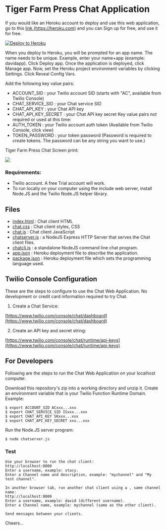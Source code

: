 # Tiger Farm Press Chat Application

If you would like an Heroku account to deploy and use this web application,
go to this [link (https://heroku.com)](https://heroku.com) and you can Sign up for free, and use it for free.

[![Deploy to Heroku](https://www.herokucdn.com/deploy/button.svg)](https://heroku.com/deploy?template=https://github.com/tigerfarm/tigchat)

When you deploy to Heroku, you will be prompted for an app name. 
The name needs to be unique. Example, enter your name+app (example: davidapp). 
Click Deploy app. Once the application is deployed, click Manage app. 
Now, set the Heroku project environment variables by clicking Settings. 
Click Reveal Config Vars.

Add the following key value pairs:
- ACCOUNT_SID : your Twilio account SID (starts with "AC", available from Twilio Console)
- CHAT_SERVICE_SID : your Chat service SID
- CHAT_API_KEY : your Chat API key
- CHAT_API_KEY_SECRET : your Chat API key secret
Key value pairs not required or used at this time:
- AUTH_TOKEN : your Twilio account auth token (Available from Twilio Console, click view)
- TOKEN_PASSWORD : your token password (Password is required to create tokens. The password can be any string you want to use.)


Tiger Farm Press Chat Screen print:

<img src="Tiger_Chat.jpg"/>

### Requirements:

- Twilio account. A free Trial account will work.
- To run locally on your computer using the include web server, install Node.JS and the Twilio Node.JS helper library.

## Files

- [index.html](index.html) : Chat client HTML
- [chat.css](chat.css) : Chat client styles, CSS
- [chat.js](chat.js) : Chat client JavaScript
- [chatserver.js](chatserver.js) : a NodeJS Express HTTP Server that serves the Chat client files.
- [chatcli.js](chatcli.js) : a standalone NodeJS command line chat program.
- [app.json](app.json) : Heroku deployment file to describe the application.
- [package.json](package.json) : Heroku deployment file which sets the programming language used.

## Twilio Console Configuration

These are the steps to configure to use the Chat Web Application.
No development or credit card information required to try Chat.

1. Create a Chat Service:

[https://www.twilio.com/console/chat/dashboard](https://www.twilio.com/console/chat/dashboard)

2. Create an API key and secret string:

[https://www.twilio.com/console/chat/runtime/api-keys](https://www.twilio.com/console/chat/runtime/api-keys)

## For Developers

Following are the steps to run the Chat Web Application on your localhost computer.

Download this repository's zip into a working directory and unzip it.
Create an environment variable that is your Twilio Function Runtime Domain.
Example:
````
$ export ACCOUNT_SID ACxxx...xxx
$ export CHAT_SERVICE_SID ISxxx...xxx
$ export CHAT_API_KEY SKxxx...xxx
$ export CHAT_API_KEY_SECRET xxx...xxx
````
Run the Node.JS server program:
````
$ node chatserver.js
````
### Test
````
Use your browser to run the chat client:
http://localhost:8000
Enter a username, example: stacy.
Enter a Channel name and description, example: "mychannel" and "My test channel".

In another browser tab, run another chat client using a , same channel name:
http://localhost:8000
Enter a username, example: david (different username).
Enter a Channel name, example: mychannel (same as the other client).

Send messages between your clients.
````

Cheers...
